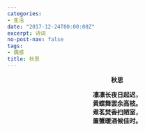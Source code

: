 ```yaml
---
categories:
- 生活
date: "2017-12-24T00:00:00Z"
excerpt: 诗词
no-post-nav: false
tags:
- 偶感
title: 秋思
---
```


**<center>秋思</center>**

**<center>凛凛长夜日起迟，</center>**
**<center>黄蝶舞罢余高枝。</center>**
**<center>煮茗焚香扫陋室，</center>**
**<center>置蟹暖酒候佳时。</center>**